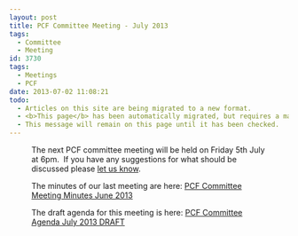 ```yaml
---
layout: post
title: PCF Committee Meeting - July 2013
tags:
  - Committee
  - Meeting
id: 3730
tags:
  - Meetings
  - PCF
date: 2013-07-02 11:08:21
todo:
  - Articles on this site are being migrated to a new format.
  - <b>This page</b> has been automatically migrated, but requires a manual check-&amp;-tune to ensure the format and links all work as expected.
  - This message will remain on this page until it has been checked.
---
```


<figure id="attachment_3639" align="alignright" width="150"][![PCF Committee Meeting](http://www.pompeybug.co.uk/wp-content/uploads/2013/04/Universite-Paris-150x150.jpg)](http://www.pompeybug.co.uk/wp-content/uploads/2013/04/Universite-Paris.jpg) PCF Committee Meeting</figure>

The next PCF committee meeting will be held on Friday 5th July at 6pm.  If you have any suggestions for what should be discussed please [let us know](http://www.pompeybug.co.uk/contact-us/ "Contact Us").

The minutes of our last meeting are here: [PCF Committee Meeting Minutes June 2013](http://www.pompeybug.co.uk/wp-content/uploads/2013/07/PCF-Committee-Meeting-Mins-14Jun13.pdf)

The draft agenda for this meeting is here: [PCF Committee Agenda July 2013 DRAFT](http://www.pompeybug.co.uk/wp-content/uploads/2013/07/PCF-Committee-Agenda-2013-07-05-DRAFT.pdf)